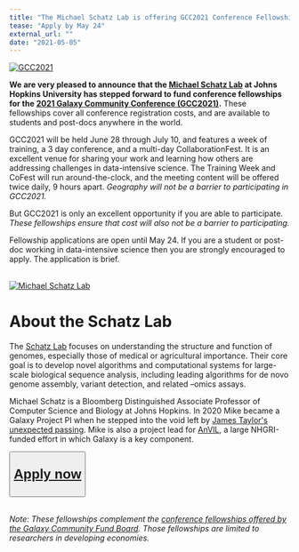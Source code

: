 ```yaml
---
title: "The Michael Schatz Lab is offering GCC2021 Conference Fellowships"
tease: "Apply by May 24"
external_url: ""
date: "2021-05-05"
---
```


<a href="https://www.vibconferences.be/events/gcc2021-virtual-edition"><img src="/src/events/gcc2021/gcc2021-logo-wide.png" alt="GCC2021" class="float-right" style="max-width: 14rem" /></a>


**We are very pleased to announce that the [Michael Schatz Lab](https://schatz-lab.org/) at Johns Hopkins University has stepped forward to fund conference fellowships for the [2021 Galaxy Community Conference (GCC2021)](https://www.vibconferences.be/events/gcc2021-virtual-edition).**  These fellowships cover all conference registration costs, and are available to students and post-docs anywhere in the world.

GCC2021 will be held June 28 through July 10, and features a week of training, a 3 day conference, and a multi-day CollaborationFest.  It is an excellent venue for sharing your work and learning how others are addressing challenges in data-intensive science.  The Training Week and CoFest will run around-the-clock, and the meeting content will be offered twice daily, 9 hours apart.  *Geography will not be a barrier to participating in GCC2021.*

But GCC2021 is only an excellent opportunity if you are able to participate.  *These fellowships ensure that cost will also not be a barrier to participating.*

Fellowship applications are open until May 24.  If you are a student or post-doc working in data-intensive science then you are strongly encouraged to apply.  The application is brief.

<div class="text-center">
<br />
<a href="https://schatz-lab.org/"><img src="/src/images/logos/schatz-lab.png" class="img-fluid" alt="Michael Schatz Lab" /></a>
</div>

# About the Schatz Lab

The [Schatz Lab](https://schatz-lab.org/) focuses on understanding the structure and function of genomes, especially those of medical or agricultural importance. Their core goal is to develop novel algorithms and computational systems for large-scale biological sequence analysis, including leading algorithms for de novo genome assembly, variant detection, and related –omics assays.

Michael Schatz is a Bloomberg Distinguished Associate Professor of Computer Science and Biology at Johns Hopkins.  In 2020 Mike became a Galaxy Project PI when he stepped into the void left by [James Taylor's unexpected passing](/src/jxtx/indes.md).  Mike is also a project lead for [AnVIL](https://anvilproject.org/), a large NHGRI-funded effort in which Galaxy is a key component.

<div class="text-center">
<button type="button" class="btn btn-secondary" style="font-size: x-large; font-weight: 600;">

[Apply now](https://docs.google.com/forms/d/e/1FAIpQLSd8UMYn276Y92M1I7Sqxh4gCjBkGlSkCCSrEhawY3yb54I1Uw/viewform)

</button>

</div><br />

*Note: These fellowships complement the [conference fellowships offered by the Galaxy Community Fund Board](/src/news/2021-04-gcc-fellowships/index.md).  Those fellowships are limited to researchers in developing economies.*

